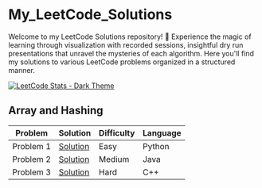 # My_LeetCode_Solutions

Welcome to my LeetCode Solutions repository! 🚀 Experience the magic of learning through visualization with recorded sessions, insightful dry run presentations that unravel the mysteries of each algorithm. Here you'll find my solutions to various LeetCode problems organized in a structured manner.

[![LeetCode Stats - Dark Theme](https://leetcard.jacoblin.cool/alyza23?theme=unicorn)](https://leetcode.com/u/alyza23/)




 

## Array and Hashing

| Problem | Solution | Difficulty | Language |
|---------|----------|------------|----------|
| Problem 1 | [Solution](link) | Easy | Python |
| Problem 2 | [Solution](link) | Medium | Java |
| Problem 3 | [Solution](link) | Hard | C++ |






